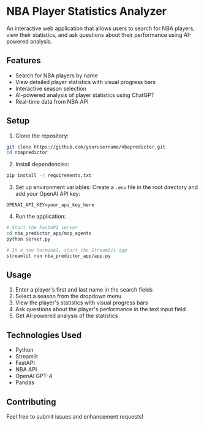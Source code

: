 # NBA Player Statistics Analyzer

An interactive web application that allows users to search for NBA players, view their statistics, and ask questions about their performance using AI-powered analysis.

## Features

- Search for NBA players by name
- View detailed player statistics with visual progress bars
- Interactive season selection
- AI-powered analysis of player statistics using ChatGPT
- Real-time data from NBA API

## Setup

1. Clone the repository:

```bash
git clone https://github.com/yourusername/nbapredictor.git
cd nbapredictor
```

2. Install dependencies:

```bash
pip install -r requirements.txt
```

3. Set up environment variables:
   Create a `.env` file in the root directory and add your OpenAI API key:

```
OPENAI_API_KEY=your_api_key_here
```

4. Run the application:

```bash
# Start the FastAPI server
cd nba_predictor_app/mcp_agents
python server.py

# In a new terminal, start the Streamlit app
streamlit run nba_predictor_app/app.py
```

## Usage

1. Enter a player's first and last name in the search fields
2. Select a season from the dropdown menu
3. View the player's statistics with visual progress bars
4. Ask questions about the player's performance in the text input field
5. Get AI-powered analysis of the statistics

## Technologies Used

- Python
- Streamlit
- FastAPI
- NBA API
- OpenAI GPT-4
- Pandas

## Contributing

Feel free to submit issues and enhancement requests!
